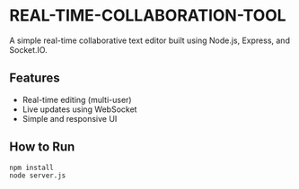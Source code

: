 # REAL-TIME-COLLABORATION-TOOL

A simple real-time collaborative text editor built using Node.js, Express, and Socket.IO.

## Features
- Real-time editing (multi-user)
- Live updates using WebSocket
- Simple and responsive UI

## How to Run
```bash
npm install
node server.js
